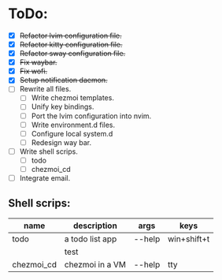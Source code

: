 # ToDo:

* [X] ~~Refactor lvim configuration file.~~
* [X] ~~Refactor kitty configuration file.~~
* [X] ~~Refactor sway configuration file.~~
* [X] ~~Fix waybar.~~
* [X] ~~Fix wofi.~~
* [X] ~~Setup notification daemon.~~
* [ ] Rewrite all files.
    * [ ] Write chezmoi templates.
    * [ ] Unify key bindings.
    * [ ] Port the lvim configuration into nvim.
    * [ ] Write environment.d files.
    * [ ] Configure local system.d
    * [ ] Redesign way bar.
* [ ] Write shell scrips.
    * [ ] todo
    * [ ] chezmoi_cd
* [ ] Integrate email.

## Shell scrips:

|name        | description     | args   | keys       |
|------------|-----------------|--------|------------|
| todo       | a todo list app | --help | win+shift+t|
|            | test            |        |            |
| chezmoi_cd | chezmoi in a VM | --help | tty        |

<!-- ||||| -->
